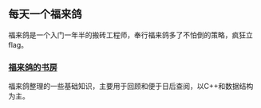 ## 每天一个福来鸽

福来鸽是一个入门一年半的搬砖工程师，奉行福来鸽多了不怕倒的策略，疯狂立flag。

### [福来鸽的书房](https://flaging.github.io/basics/)

福来鸽整理的一些基础知识，主要用于回顾和便于日后查阅，以C++和数据结构为主。
